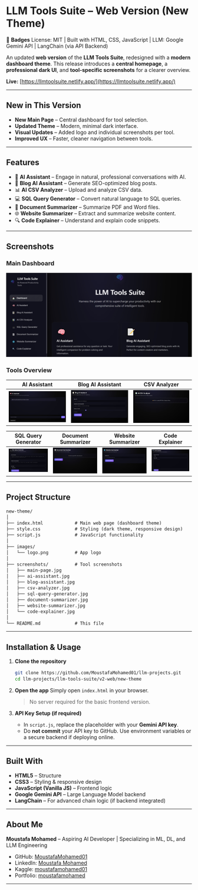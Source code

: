 # LLM Tools Suite – Web Version (New Theme)

📛 **Badges**
License: MIT | Built with HTML, CSS, JavaScript | LLM: Google Gemini API | LangChain (via API Backend)

An updated **web version** of the **LLM Tools Suite**, redesigned with a **modern dashboard theme**.
This release introduces a **central homepage**, a **professional dark UI**, and **tool-specific screenshots** for a clearer overview.

**Live:** [https://llmtoolsuite.netlify.app/](https://llmtoolsuite.netlify.app/)

---

## New in This Version

* **New Main Page** – Central dashboard for tool selection.
* **Updated Theme** – Modern, minimal dark interface.
* **Visual Updates** – Added logo and individual screenshots per tool.
* **Improved UX** – Faster, cleaner navigation between tools.

---

## Features

* 🧠 **AI Assistant** – Engage in natural, professional conversations with AI.
* 📝 **Blog AI Assistant** – Generate SEO-optimized blog posts.
* 📊 **AI CSV Analyzer** – Upload and analyze CSV data.
* 💻 **SQL Query Generator** – Convert natural language to SQL queries.
* 📄 **Document Summarizer** – Summarize PDF and Word files.
* 🌐 **Website Summarizer** – Extract and summarize website content.
* 🔍 **Code Explainer** – Understand and explain code snippets.

---

## Screenshots

### Main Dashboard
![Main Page](screenshots/main-page.jpg)

### Tools Overview
| AI Assistant | Blog AI Assistant | CSV Analyzer |
|-------------|-----------------|--------------|
| ![AI Assistant](screenshots/ai-assistant.jpg) | ![Blog Assistant](screenshots/blog-assistant.jpg) | ![CSV Analyzer](screenshots/csv-analyzer.jpg) |

| SQL Query Generator | Document Summarizer | Website Summarizer | Code Explainer |
|-------------------|------------------|------------------|----------------|
| ![SQL Generator](screenshots/sql-query-generator.jpg) | ![Document Summarizer](screenshots/document-summarizer.jpg) | ![Website Summarizer](screenshots/website-summarizer.jpg) | ![Code Explainer](screenshots/code-explainer.jpg) |

---

## Project Structure

```
new-theme/
│
├── index.html            # Main web page (dashboard theme)
├── style.css             # Styling (dark theme, responsive design)
├── script.js             # JavaScript functionality
│
├── images/
│   └── logo.png          # App logo
│
├── screenshots/          # Tool screenshots
│   ├── main-page.jpg
│   ├── ai-assistant.jpg
│   ├── blog-assistant.jpg
│   ├── csv-analyzer.jpg
│   ├── sql-query-generator.jpg
│   ├── document-summarizer.jpg
│   ├── website-summarizer.jpg
│   └── code-explainer.jpg
│
└── README.md             # This file
```

---

## Installation & Usage

1. **Clone the repository**

   ```bash
   git clone https://github.com/MoustafaMohamed01/llm-projects.git
   cd llm-projects/llm-tools-suite/v2-web/new-theme
   ```

2. **Open the app**
   Simply open `index.html` in your browser.

   > No server required for the basic frontend version.

3. **API Key Setup (if required)**

   * In `script.js`, replace the placeholder with your **Gemini API key**.
   * Do **not commit** your API key to GitHub. Use environment variables or a secure backend if deploying online.

---

## Built With

* **HTML5** – Structure
* **CSS3** – Styling & responsive design
* **JavaScript (Vanilla JS)** – Frontend logic
* **Google Gemini API** – Large Language Model backend
* **LangChain** – For advanced chain logic (if backend integrated)

---

## About Me

**Moustafa Mohamed** – Aspiring AI Developer | Specializing in ML, DL, and LLM Engineering

* GitHub: [MoustafaMohamed01](https://github.com/MoustafaMohamed01)
* LinkedIn: [Moustafa Mohamed](https://linkedin.com/in/moustafamohamed01)
* Kaggle: [moustafamohamed01](https://kaggle.com/moustafamohamed01)
* Portfolio: [moustafamohamed](https://moustafamohamed.netlify.app/)

---


